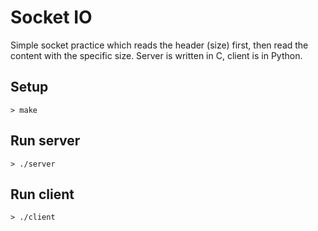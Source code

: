 # Socket IO

Simple socket practice which reads the header (size) first, then read the content with the specific size.
Server is written in C, client is in Python.

## Setup

```
> make
```

## Run server

```
> ./server
```

## Run client

```
> ./client
```

